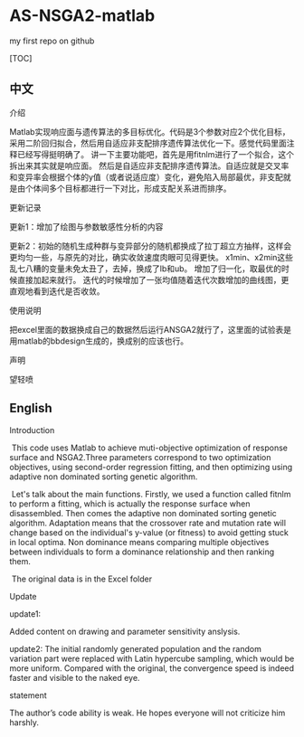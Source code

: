 # AS-NSGA2-matlab

my first repo on github

[TOC]

## 中文

 介绍

Matlab实现响应面与遗传算法的多目标优化。代码是3个参数对应2个优化目标，采用二阶回归拟合，然后用自适应非支配排序遗传算法优化一下。感觉代码里面注释已经写得挺明确了。 讲一下主要功能吧，首先是用fitnlm进行了一个拟合，这个拆出来其实就是响应面。 然后是自适应非支配排序遗传算法。自适应就是交叉率和变异率会根据个体的y值（或者说适应度）变化，避免陷入局部最优，非支配就是由个体间多个目标都进行一下对比，形成支配关系进而排序。



 更新记录

更新1：增加了绘图与参数敏感性分析的内容

更新2：初始的随机生成种群与变异部分的随机都换成了拉丁超立方抽样，这样会更均匀一些，与原先的对比，确实收敛速度肉眼可见得更快。 x1min、x2min这些乱七八糟的变量未免太丑了，去掉，换成了lb和ub。 增加了归一化，取最优的时候直接加起来就行。 迭代的时候增加了一张均值随着迭代次数增加的曲线图，更直观地看到迭代是否收敛。



使用说明

把excel里面的数据换成自己的数据然后运行ANSGA2就行了，这里面的试验表是用matlab的bbdesign生成的，换成别的应该也行。



 声明

望轻喷

## English

Introduction

​	This code uses Matlab to achieve muti-objective optimization of response surface and NSGA2.Three parameters correspond to two optimization objectives, using second-order regression fitting, and then optimizing using adaptive non dominated sorting genetic algorithm. 

​	 Let's talk about the main functions. Firstly, we used a function called fitnlm to perform a fitting, which is actually the response surface when disassembled. Then comes the adaptive non dominated sorting genetic algorithm. Adaptation means that the crossover rate and mutation rate will change based on the individual's y-value (or fitness) to avoid getting stuck in local optima. Non dominance means comparing multiple objectives between individuals to form a dominance relationship and then ranking them.

​	The original data is in the Excel folder



Update

update1: 

Added content on drawing and parameter sensitivity anslysis.

update2:
The initial randomly generated population and the random variation part were replaced with Latin hypercube sampling, which would be more uniform. Compared with the original, the convergence speed is indeed faster and visible to the naked eye.



statement

The author’s code ability is weak. He hopes everyone will not criticize him harshly.
